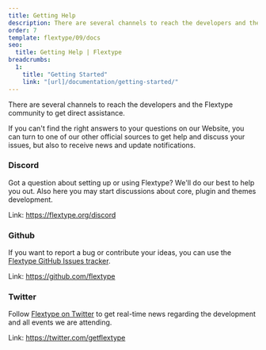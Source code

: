 ```yaml
---
title: Getting Help
description: There are several channels to reach the developers and the Flextype community to get direct assistance.
order: 7
template: flextype/09/docs
seo:
  title: Getting Help | Flextype
breadcrumbs:
  1:
    title: "Getting Started"
    link: "[url]/documentation/getting-started/"
---
```

There are several channels to reach the developers and the Flextype community to get direct assistance.

If you can't find the right answers to your questions on our Website, you can turn to one of our other official sources to get help and discuss your issues, but also to receive news and update notifications.

### Discord

Got a question about setting up or using Flextype? We'll do our best to help you out. Also here you may start discussions about core, plugin and themes development.

Link: <https://flextype.org/discord>

### Github

If you want to report a bug or contribute your ideas, you can use the [Flextype GitHub Issues tracker](https://github.com/flextype/09/flextype/issues).

Link: <https://github.com/flextype>

### Twitter

Follow [Flextype on Twitter](https://twitter.com/getflextype) to get real-time news regarding the development and all events we are attending.

Link: <https://twitter.com/getflextype>